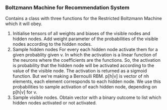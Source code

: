 ### Boltzmann Machine for Recommendation System
Contains a class with three functions for the Restricted Boltzmann
Machine which it will obey.
        
1. Initialise tensors of all weights and biases of the  visible nodes and
   hidden nodes. Add weight parameter of the probabilities of the visible 
   nodes according to the hidden nodes.
2. Sample hidden nodes
   For every each hidden node activate them for a given probablity given v.
   In which the activation is a linear function of the neurons where the 
   coefficients are the functions. So, the activation is probability that the
   hidden node will be activated according to the value of the visible node. 
   The activation is returned as a sigmoid function. But we're making a 
   Bernoulli RBM. p[h|v] is vector of nh elements, each element corresponds to 
   each hidden node. We use this probabilities to sample activation of each 
   hidden node, depending on p[h|v] for v. 
3. Sample visible nodes.
   Obtain vector with a binary outcome 
   to list which hidden nodes activated or not activated.
